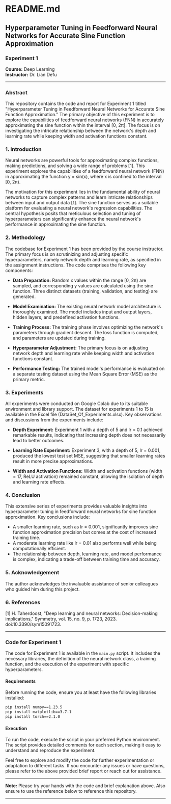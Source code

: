 # README.md

## Hyperparameter Tuning in Feedforward Neural Networks for Accurate Sine Function Approximation

### Experiment 1
 
**Course:** Deep Learning  
**Instructor:** Dr. Lian Defu

---

### Abstract

This repository contains the code and report for Experiment 1 titled "Hyperparameter Tuning in Feedforward Neural Networks for Accurate Sine Function Approximation." The primary objective of this experiment is to explore the capabilities of feedforward neural networks (FNN) in accurately approximating the sine function within the interval [0, 2π]. The focus is on investigating the intricate relationship between the network's depth and learning rate while keeping width and activation functions constant.

### 1. Introduction

Neural networks are powerful tools for approximating complex functions, making predictions, and solving a wide range of problems [1]. This experiment explores the capabilities of a feedforward neural network (FNN) in approximating the function y = sin(x), where x is confined to the interval [0, 2π).

The motivation for this experiment lies in the fundamental ability of neural networks to capture complex patterns and learn intricate relationships between input and output data [1]. The sine function serves as a suitable platform for evaluating a neural network's regression capabilities. The central hypothesis posits that meticulous selection and tuning of hyperparameters can significantly enhance the neural network's performance in approximating the sine function.

### 2. Methodology

The codebase for Experiment 1 has been provided by the course instructor. The primary focus is on scrutinizing and adjusting specific hyperparameters, namely network depth and learning rate, as specified in the assignment instructions. The code comprises the following key components:

- **Data Preparation:** Random x values within the range [0, 2π) are sampled, and corresponding y values are calculated using the sine function. Three distinct datasets (training, validation, and testing) are generated.

- **Model Examination:** The existing neural network model architecture is thoroughly examined. The model includes input and output layers, hidden layers, and predefined activation functions.

- **Training Process:** The training phase involves optimizing the network's parameters through gradient descent. The loss function is computed, and parameters are updated during training.

- **Hyperparameter Adjustment:** The primary focus is on adjusting network depth and learning rate while keeping width and activation functions constant.

- **Performance Testing:** The trained model's performance is evaluated on a separate testing dataset using the Mean Square Error (MSE) as the primary metric.

### 3. Experiments

All experiments were conducted on Google Colab due to its suitable environment and library support. The dataset for experiments 1 to 15 is available in the Excel file (DataSet_Of_Experiments.xlsx). Key observations and discussions from the experiments include:

- **Depth Experiment:** Experiment 1 with a depth of 5 and lr = 0.1 achieved remarkable results, indicating that increasing depth does not necessarily lead to better outcomes.

- **Learning Rate Experiment:** Experiment 3, with a depth of 5, lr = 0.001, produced the lowest test set MSE, suggesting that smaller learning rates result in more precise approximations.

- **Width and Activation Functions:** Width and activation functions (width = 17, ReLU activation) remained constant, allowing the isolation of depth and learning rate effects.

### 4. Conclusion

This extensive series of experiments provides valuable insights into hyperparameter tuning in feedforward neural networks for sine function approximation. Key conclusions include:

- A smaller learning rate, such as lr = 0.001, significantly improves sine function approximation precision but comes at the cost of increased training time.
- A moderate learning rate like lr = 0.01 also performs well while being computationally efficient.
- The relationship between depth, learning rate, and model performance is complex, indicating a trade-off between training time and accuracy.

### 5. Acknowledgement

The author acknowledges the invaluable assistance of senior colleagues who guided him during this project.

### 6. References

[1] H. Taherdoost, "Deep learning and neural networks: Decision-making implications," Symmetry, vol. 15, no. 9, p. 1723, 2023. doi:10.3390/sym15091723.

---

### Code for Experiment 1

The code for Experiment 1 is available in the `main.py` script. It includes the necessary libraries, the definition of the neural network class, a training function, and the execution of the experiment with specific hyperparameters.

#### Requirements

Before running the code, ensure you at least have the following libraries installed:

```bash
pip install numpy==1.23.5
pip install matplotlib==3.7.1
pip install torch==2.1.0
```

#### Execution

To run the code, execute the script in your preferred Python environment. The script provides detailed comments for each section, making it easy to understand and reproduce the experiment.

Feel free to explore and modify the code for further experimentation or adaptation to different tasks. If you encounter any issues or have questions, please refer to the above provided brief report or reach out for assistance.

---

**Note:** Please try your hands with the code and brief explanation above. Also ensure to use the reference below to reference this repository.

---
